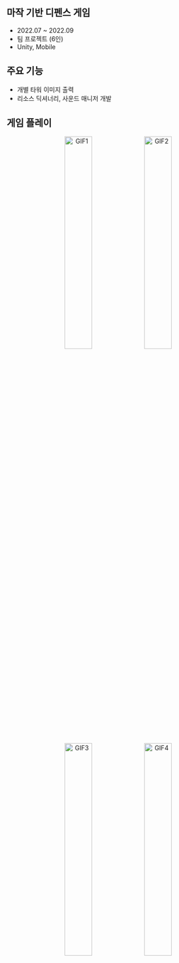 ## 마작 기반 디펜스 게임
- 2022.07 ~ 2022.09
- 팀 프로젝트 (6인)
- Unity, Mobile
  
## 주요 기능
- 개별 타워 이미지 출력
- 리소스 딕셔너리, 사운드 매니저 개발

## 게임 플레이
<p align="middle">
  <img src="https://github.com/user-attachments/assets/0ca51a30-11ec-42e0-8a47-92669d6251db" width="35%" alt="GIF1" />
  <img src="https://github.com/user-attachments/assets/9cb52643-6d15-4b75-a339-b758e30999d4" width="35%" alt="GIF2" />
  <img src="https://github.com/user-attachments/assets/eaa6a74f-a8ee-4996-b7b0-31234e842d52" width="35%" alt="GIF3" />
  <img src="https://github.com/user-attachments/assets/467a6f6a-1489-4466-aa57-88b33ee0bae1" width="35%" alt="GIF4" />
</p>

